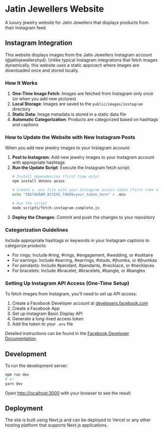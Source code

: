 # Jatin Jewellers Website

A luxury jewelry website for Jatin Jewellers that displays products from their Instagram feed.

## Instagram Integration

This website displays images from the Jatin Jewellers Instagram account (@jatinjewellershyd). Unlike typical Instagram integrations that fetch images dynamically, this website uses a static approach where images are downloaded once and stored locally.

### How It Works

1. **One-Time Image Fetch**: Images are fetched from Instagram only once (or when you add new pictures)
2. **Local Storage**: Images are saved to the `public/images/instagram` directory
3. **Static Data**: Image metadata is stored in a static data file
4. **Automatic Categorization**: Products are categorized based on hashtags and captions

### How to Update the Website with New Instagram Posts

When you add new jewelry images to your Instagram account:

1. **Post to Instagram**: Add new jewelry images to your Instagram account with appropriate hashtags
2. **Run the Update Script**: Execute the Instagram fetch script:
   ```bash
   # Install dependencies (first time only)
   npm install dotenv axios
   
   # Create a .env file with your Instagram access token (first time only)
   echo "INSTAGRAM_ACCESS_TOKEN=your_token_here" > .env
   
   # Run the script
   node scripts/fetch-instagram-complete.js
   ```
3. **Deploy the Changes**: Commit and push the changes to your repository

### Categorization Guidelines

Include appropriate hashtags or keywords in your Instagram captions to categorize products:

- For rings: Include #ring, #rings, #engagement, #wedding, or #solitaire
- For earrings: Include #earring, #earrings, #studs, #jhumka, or #jhumkas
- For pendants: Include #pendant, #pendants, #necklace, or #necklaces
- For bracelets: Include #bracelet, #bracelets, #bangle, or #bangles

### Setting Up Instagram API Access (One-Time Setup)

To fetch images from Instagram, you'll need to set up API access:

1. Create a Facebook Developer account at [developers.facebook.com](https://developers.facebook.com/)
2. Create a Facebook App
3. Set up Instagram Basic Display API
4. Generate a long-lived access token
5. Add the token to your `.env` file

Detailed instructions can be found in the [Facebook Developer Documentation](https://developers.facebook.com/docs/instagram-basic-display-api/getting-started).

## Development

To run the development server:

```bash
npm run dev
# or
yarn dev
```

Open [http://localhost:3000](http://localhost:3000) with your browser to see the result.

## Deployment

The site is built using Next.js and can be deployed to Vercel or any other hosting platform that supports Next.js applications.
